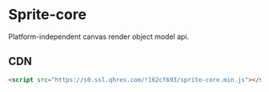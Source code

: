 # Sprite-core

Platform-independent canvas render object model api.

## CDN

```html
<script src="https://s0.ssl.qhres.com/!162cf693/sprite-core.min.js"></script>
```
